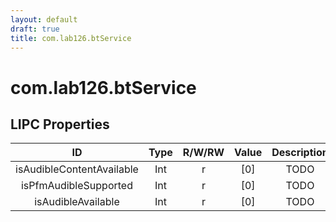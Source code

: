 ```yaml
---
layout: default
draft: true
title: com.lab126.btService
---
```


# com.lab126.btService

## LIPC Properties

| ID                        | Type | R/W/RW | Value | Description |
|:-------------------------:|:----:|:------:|:-----:|:-----------:|
| isAudibleContentAvailable | Int  | r      | [0]   | TODO        |
| isPfmAudibleSupported     | Int  | r      | [0]   | TODO        |
| isAudibleAvailable        | Int  | r      | [0]   | TODO        |